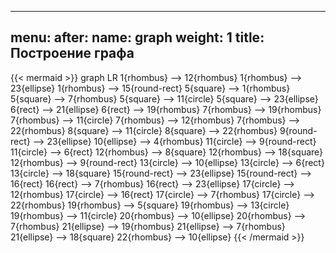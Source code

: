 
---
menu:
    after:
        name: graph
        weight: 1
title: Построение графа
---
{{< mermaid >}}
graph LR
1{rhombus} --> 12{rhombus}
1{rhombus} --> 23{ellipse}
1{rhombus} --> 15{round-rect}
5{square} --> 1{rhombus}
5{square} --> 7{rhombus}
5{square} --> 11{circle}
5{square} --> 23{ellipse}
6{rect} --> 21{ellipse}
6{rect} --> 19{rhombus}
7{rhombus} --> 19{rhombus}
7{rhombus} --> 11{circle}
7{rhombus} --> 12{rhombus}
7{rhombus} --> 22{rhombus}
8{square} --> 11{circle}
8{square} --> 22{rhombus}
9{round-rect} --> 23{ellipse}
10{ellipse} --> 4{rhombus}
11{circle} --> 9{round-rect}
11{circle} --> 6{rect}
12{rhombus} --> 8{square}
12{rhombus} --> 18{square}
12{rhombus} --> 9{round-rect}
13{circle} --> 10{ellipse}
13{circle} --> 6{rect}
13{circle} --> 18{square}
15{round-rect} --> 23{ellipse}
15{round-rect} --> 16{rect}
16{rect} --> 7{rhombus}
16{rect} --> 23{ellipse}
17{circle} --> 12{rhombus}
17{circle} --> 16{rect}
17{circle} --> 7{rhombus}
17{circle} --> 22{rhombus}
19{rhombus} --> 5{square}
19{rhombus} --> 13{circle}
19{rhombus} --> 11{circle}
20{rhombus} --> 10{ellipse}
20{rhombus} --> 7{rhombus}
21{ellipse} --> 19{rhombus}
21{ellipse} --> 7{rhombus}
21{ellipse} --> 18{square}
22{rhombus} --> 10{ellipse}
{{< /mermaid >}}
